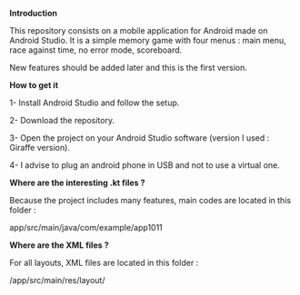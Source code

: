 **Introduction**

This repository consists on a mobile application for Android made on Android Studio. It is a simple memory game with four menus : main menu, race against time, no error mode, scoreboard. 

New features should be added later and this is the first version.

**How to get it**

1- Install Android Studio and follow the setup.

2- Download the repository.

3- Open the project on your Android Studio software (version I used : Giraffe version).

4- I advise to plug an android phone in USB and not to use a virtual one. 

**Where are the interesting .kt files ?**

Because the project includes many features, main codes are located in this folder : 

app/src/main/java/com/example/app1011

**Where are the XML files ?**

For all layouts, XML files are located in this folder : 

/app/src/main/res/layout/
